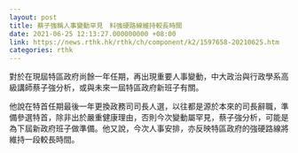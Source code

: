 ```yaml
---
layout: post
title: 蔡子強稱人事變動罕見　料強硬路線維持較長時間
date: 2021-06-25 12:13:27.000000000 +08:00
link: https://news.rthk.hk/rthk/ch/component/k2/1597658-20210625.htm
categories: rthk
---
```


對於在現屆特區政府尚餘一年任期，再出現重要人事變動，中大政治與行政學系高級講師蔡子強分析，或與未來一屆特區政府新班子有關。

他說在特首任期最後一年更換政務司司長人選，以往都是源於本來的司長辭職，準備參選特首，除非出於嚴重健康理由，否則今次變動屬罕見，蔡子強分析，可能是為下屆新政府班子做準備。他又說，今次人事安排，亦反映特區政府的強硬路線將維持一段較長時間。
